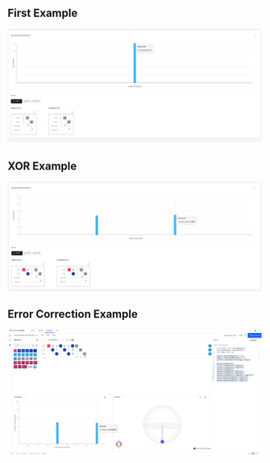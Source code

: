 ## First Example
![first example](./image/first_example.png)

## XOR Example
![xor example](./image/xor_example.png)

## Error Correction Example
![error correction example](./image/error_correction.png)